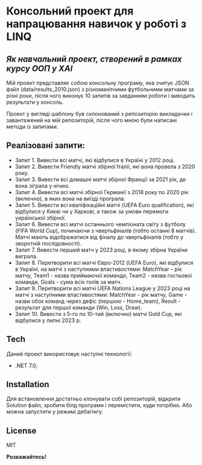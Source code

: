 # Консольний проект для напрацювання навичок у роботі з LINQ
## _Як навчальний проект, створений в рамках курсу ООП у ХАІ_



Мій проект представляє собою консольну програму, яка зчитує JSON файл (data/results_2010.json) з різноманітними футбольними матчами за різні роки, після чого виконує 10 запитів за завданням роботи і виводить результати у консоль.

Проект у вигляді шаблону був склонований з репозиторію викладачки і завантажений на мій репозиторій, після чого мною були написані методи із запитами.

## Реалізовані запити:

- Запит 1. Вивести всі матчі, які відбулися в Україні у 2012 році.
- Запит 2. Вивести Friendly матчі збірної Італії, які вона провела з 2020 року.
- Запит 3. Вивести всі домашні матчі збірної Франції за 2021 рік, де вона зіграла у нічию.
- Запит 4. Вивести всі матчі збірної Германії з 2018 року по 2020 рік (включно), в яких вона на виїзді програла.
- Запит 5. Вивести всі кваліфікаційні матчі (UEFA Euro qualification), які відбулися у Києві чи у Харкові, а також за умови перемоги української збірної.
- Запит 6. Вивести всі матчі останнього чемпіоната світу з футболу (FIFA World Cup), починаючи з чвертьфіналів (тобто останні 8 матчів). Матчі мають відображатися від фіналу до чвертьфіналів (тобто у зворотній послідовності).
- Запит 7. Вивести перший матч у 2023 році, в якому збірна України виграла.
- Запит 8. Перетворити всі матчі Євро-2012 (UEFA Euro), які відбулися в Україні, на матчі з наступними властивостями: MatchYear - рік матчу, Team1 - назва приймаючої команди, Team2 - назва гостьової команди, Goals - сума всіх голів за матч.
- Запит 9. Перетворити всі матчі UEFA Nations League у 2023 році на матчі з наступними властивостями: MatchYear - рік матчу, Game - назви обох команд через дефіс (першою - Home_team), Result - результат для першої команди (Win, Loss, Draw).
- Запит 10. Вивести з 5-го по 10-тий (включно) матчі Gold Cup, які відбулися у липні 2023 р.

## Tech

Даний проект використовує наступні технології:

- .NET 7.0;

## Installation

Для встановлення достатньо клонувати собі репозиторій, відкрити Solution файл, зробити білд програми і перемістити, куди потрібно. Або можна запустити у режимі дебагінгу.


## License

MIT

**Розважайтесь!**

